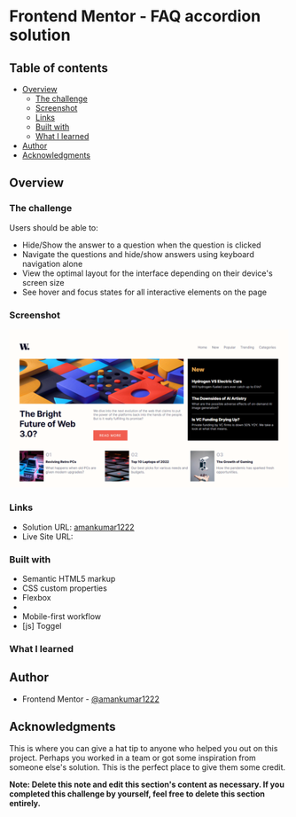 # Frontend Mentor - FAQ accordion solution


## Table of contents

- [Overview](#overview)
  - [The challenge](#the-challenge)
  - [Screenshot](#screenshot)
  - [Links](#links)
  - [Built with](#built-with)
  - [What I learned](#what-i-learned)
- [Author](#author)
- [Acknowledgments](#acknowledgments)



## Overview

### The challenge

Users should be able to:

- Hide/Show the answer to a question when the question is clicked
- Navigate the questions and hide/show answers using keyboard navigation alone
- View the optimal layout for the interface depending on their device's screen size
- See hover and focus states for all interactive elements on the page

### Screenshot

![](./screenshot.png)


### Links

- Solution URL: [amankumar1222]([https://github.com/amankumar1222/faq-accordion-main](https://github.com/amankumar1222/news-homepage-main))
- Live Site URL: [](https://658006df92f978112a7c7be6--extraordinary-choux-999025.netlify.app/)


### Built with

- Semantic HTML5 markup
- CSS custom properties
- Flexbox
- 
- Mobile-first workflow
- [js] Toggel



### What I learned




## Author

- Frontend Mentor - [@amankumar1222](https://www.frontendmentor.io/profile/amankumar1222)


## Acknowledgments

This is where you can give a hat tip to anyone who helped you out on this project. Perhaps you worked in a team or got some inspiration from someone else's solution. This is the perfect place to give them some credit.

**Note: Delete this note and edit this section's content as necessary. If you completed this challenge by yourself, feel free to delete this section entirely.**
